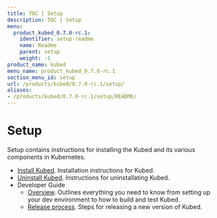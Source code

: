 ```yaml
---
title: TOC | Setup
description: TOC | Setup
menu:
  product_kubed_0.7.0-rc.1:
    identifier: setup-readme
    name: Readme
    parent: setup
    weight: -1
product_name: kubed
menu_name: product_kubed_0.7.0-rc.1
section_menu_id: setup
url: /products/kubed/0.7.0-rc.1/setup/
aliases:
- /products/kubed/0.7.0-rc.1/setup/README/
---
```


# Setup

Setup contains instructions for installing the Kubed and its various components in Kubernetes.

- [Install Kubed](/products/kubed/0.7.0-rc.1/setup/install). Installation instructions for Kubed.
- [Uninstall Kubed](/products/kubed/0.7.0-rc.1/setup/uninstall). Instructions for uninstallating Kubed.
- Developer Guide
  - [Overview](/products/kubed/0.7.0-rc.1/setup/developer-guide/overview). Outlines everything you need to know from setting up your dev environment to how to build and test Kubed.
  - [Release process](/products/kubed/0.7.0-rc.1/setup/developer-guide/release). Steps for releasing a new version of Kubed.
